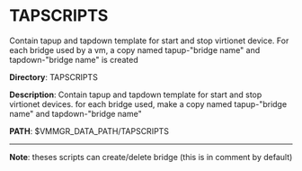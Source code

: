 # TAPSCRIPTS

Contain tapup and tapdown template for start and stop virtionet device.
For each bridge used by a vm, a copy named tapup-"bridge name" and tapdown-"bridge name" is created

**Directory**: TAPSCRIPTS

**Description**: Contain tapup and tapdown template for start and stop virtionet devices. for each bridge used, make a copy named tapup-"bridge name" and tapdown-"bridge name"

**PATH**: $VMMGR_DATA_PATH/TAPSCRIPTS

***

**Note**: theses scripts can create/delete bridge (this is in comment by default)
